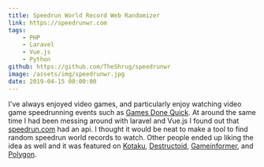 ```yaml
---
title: Speedrun World Record Web Randomizer
link: https://speedrunwr.com
tags:
    - PHP
    - Laravel
    - Vue.js
    - Python
github: https://github.com/TheShrug/speedrunwr
image: /assets/img/speedrunwr.jpg
date: 2019-04-15 00:00:00
---
```

I've always enjoyed video games, and particularly enjoy watching video game speedrunning 
events such as [Games Done Quick](https://gamesdonequick.com/). 
At around the same time I had been messing around with laravel and Vue.js I found out 
that [speedrun.com](https://www.speedrun.com/) had an api. I thought it would be neat to make a tool to find random speedrun world records to watch. 
Other people ended up liking the idea as well and it was featured on 
[Kotaku](https://kotaku.com/website-finds-you-a-great-speedrun-with-the-push-of-a-b-1796341109), 
[Destructoid](https://www.destructoid.com/watch-a-random-world-record-speedrun-all-day-every-day-444580.phtml), 
[Gameinformer](https://www.gameinformer.com/b/news/archive/2017/06/22/move-over-netflix-watch-this-endless-stream-of-speedrun-videos-instead.aspx), and 
[Polygon](https://www.polygon.com/2017/6/22/15855214/watch-world-record-speedruns).